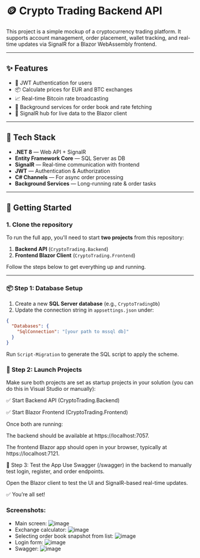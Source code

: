 # 🪙 Crypto Trading Backend API

This project is a simple mockup of a cryptocurrency trading platform. It supports account management, order placement, wallet tracking, and real-time updates via SignalR for a Blazor WebAssembly frontend.

---

## ✨ Features

- 🔐 JWT Authentication for users
- 📦 Calculate prices for EUR and BTC exchanges
- 📈 Real-time Bitcoin rate broadcasting
- 🧠 Background services for order book and rate fetching
- 🔁 SignalR hub for live data to the Blazor client

---

## 🧰 Tech Stack

- **.NET 8** — Web API + SignalR
- **Entity Framework Core** — SQL Server as DB
- **SignalR** — Real-time communication with frontend
- **JWT** — Authentication & Authorization
- **C# Channels** — For async order processing
- **Background Services** — Long-running rate & order tasks

---

## 🚀 Getting Started

### 1. Clone the repository
To run the full app, you'll need to start **two projects** from this repository:

1. **Backend API** (`CryptoTrading.Backend`)
2. **Frontend Blazor Client** (`CryptoTrading.Frontend`)

Follow the steps below to get everything up and running.

---

### 📦 Step 1: Database Setup

1. Create a new **SQL Server database** (e.g., `CryptoTradingDb`)
2. Update the connection string in `appsettings.json` under:

```json
{
  "Databases": {
    "SqlConnection": "[your path to mssql db]"
  }
}
```


Run ```Script-Migration``` to generate the SQL script to apply the scheme.

### 🧠 Step 2: Launch Projects
Make sure both projects are set as startup projects in your solution (you can do this in Visual Studio or manually):

✅ Start Backend API (CryptoTrading.Backend)

✅ Start Blazor Frontend (CryptoTrading.Frontend)

Once both are running:

The backend should be available at https://localhost:7057.

The frontend Blazor app should open in your browser, typically at https://localhost:7121.

🧪 Step 3: Test the App
Use Swagger (/swagger) in the backend to manually test login, register, and order endpoints.

Open the Blazor client to test the UI and SignalR-based real-time updates.

✅ You’re all set!

### Screenshots:

- Main screen:
![image](https://github.com/user-attachments/assets/e638c07c-2bc8-48a5-b041-85c7e252230f)
- Exchange calculator:
![image](https://github.com/user-attachments/assets/f032f0e8-3de1-487e-a6db-e556e8f33c67)
- Selecting order book snapshot from list:
![image](https://github.com/user-attachments/assets/f9cdaa7c-81b7-4f1b-b205-b85d45a15d0d)
- Login form:
![image](https://github.com/user-attachments/assets/bf095a6c-e467-4f97-9cbd-2f9e01b180c9)
- Swagger:
![image](https://github.com/user-attachments/assets/8a82e3fb-2494-4dbd-999c-1ed6d38c517b)

